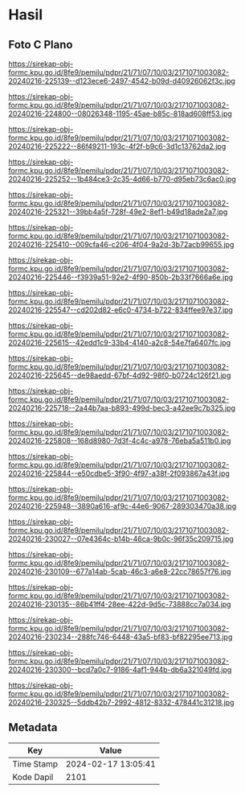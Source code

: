 # Hasil

## Foto C Plano

https://sirekap-obj-formc.kpu.go.id/8fe9/pemilu/pdpr/21/71/07/10/03/2171071003082-20240216-225139--d123ece6-2497-4542-b09d-d40926062f3c.jpg

https://sirekap-obj-formc.kpu.go.id/8fe9/pemilu/pdpr/21/71/07/10/03/2171071003082-20240216-224800--08026348-1195-45ae-b85c-818ad608ff53.jpg

https://sirekap-obj-formc.kpu.go.id/8fe9/pemilu/pdpr/21/71/07/10/03/2171071003082-20240216-225222--86f49211-193c-4f2f-b9c6-3d1c13762da2.jpg

https://sirekap-obj-formc.kpu.go.id/8fe9/pemilu/pdpr/21/71/07/10/03/2171071003082-20240216-225252--1b484ce3-2c35-4d66-b770-d95eb73c6ac0.jpg

https://sirekap-obj-formc.kpu.go.id/8fe9/pemilu/pdpr/21/71/07/10/03/2171071003082-20240216-225321--39bb4a5f-728f-49e2-8ef1-b49d18ade2a7.jpg

https://sirekap-obj-formc.kpu.go.id/8fe9/pemilu/pdpr/21/71/07/10/03/2171071003082-20240216-225410--009cfa46-c206-4f04-9a2d-3b72acb99655.jpg

https://sirekap-obj-formc.kpu.go.id/8fe9/pemilu/pdpr/21/71/07/10/03/2171071003082-20240216-225446--f3939a51-92e2-4f90-850b-2b33f7666a6e.jpg

https://sirekap-obj-formc.kpu.go.id/8fe9/pemilu/pdpr/21/71/07/10/03/2171071003082-20240216-225547--cd202d82-e6c0-4734-b722-834ffee97e37.jpg

https://sirekap-obj-formc.kpu.go.id/8fe9/pemilu/pdpr/21/71/07/10/03/2171071003082-20240216-225615--42edd1c9-33b4-4140-a2c8-54e7fa6407fc.jpg

https://sirekap-obj-formc.kpu.go.id/8fe9/pemilu/pdpr/21/71/07/10/03/2171071003082-20240216-225645--de98aedd-67bf-4d92-98f0-b0724c126f21.jpg

https://sirekap-obj-formc.kpu.go.id/8fe9/pemilu/pdpr/21/71/07/10/03/2171071003082-20240216-225718--2a44b7aa-b893-499d-bec3-a42ee9c7b325.jpg

https://sirekap-obj-formc.kpu.go.id/8fe9/pemilu/pdpr/21/71/07/10/03/2171071003082-20240216-225808--168d8980-7d3f-4c4c-a978-76eba5a511b0.jpg

https://sirekap-obj-formc.kpu.go.id/8fe9/pemilu/pdpr/21/71/07/10/03/2171071003082-20240216-225844--e50cdbe5-3f90-4f97-a38f-2f093867a43f.jpg

https://sirekap-obj-formc.kpu.go.id/8fe9/pemilu/pdpr/21/71/07/10/03/2171071003082-20240216-225948--3890a616-af9c-44e6-9067-289303470a38.jpg

https://sirekap-obj-formc.kpu.go.id/8fe9/pemilu/pdpr/21/71/07/10/03/2171071003082-20240216-230027--07e4364c-b14b-46ca-9b0c-96f35c209715.jpg

https://sirekap-obj-formc.kpu.go.id/8fe9/pemilu/pdpr/21/71/07/10/03/2171071003082-20240216-230109--677a14ab-5cab-46c3-a6e8-22cc78657f76.jpg

https://sirekap-obj-formc.kpu.go.id/8fe9/pemilu/pdpr/21/71/07/10/03/2171071003082-20240216-230135--86b41ff4-28ee-422d-9d5c-73888cc7a034.jpg

https://sirekap-obj-formc.kpu.go.id/8fe9/pemilu/pdpr/21/71/07/10/03/2171071003082-20240216-230234--288fc746-6448-43a5-bf83-bf82295ee713.jpg

https://sirekap-obj-formc.kpu.go.id/8fe9/pemilu/pdpr/21/71/07/10/03/2171071003082-20240216-230300--bcd7a0c7-9186-4af1-944b-db6a321049fd.jpg

https://sirekap-obj-formc.kpu.go.id/8fe9/pemilu/pdpr/21/71/07/10/03/2171071003082-20240216-230325--5ddb42b7-2992-4812-8332-478441c31218.jpg


## Metadata

| Key        | Value               |
| ---------- | ------------------- |
| Time Stamp | 2024-02-17 13:05:41 |
| Kode Dapil | 2101                |



